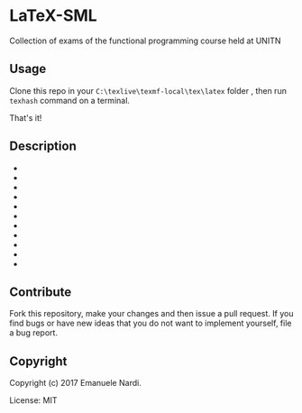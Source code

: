# LaTeX-SML
Collection of exams of the functional programming course held at UNITN

## Usage

Clone this repo in your `C:\texlive\texmf-local\tex\latex` folder , then run `texhash` command on a terminal.

That's it!

## Description

-
-
-
-
-
-
-
-
-
-
- 

## Contribute

Fork this repository, make your changes and then issue a pull request. If you find bugs or have new ideas that you do not want to implement yourself, file a bug report.

## Copyright

Copyright (c) 2017 Emanuele Nardi.

License: MIT
